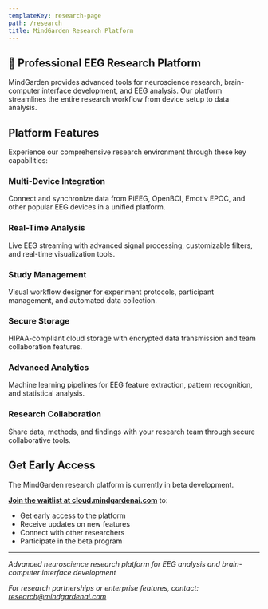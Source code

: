 ```yaml
---
templateKey: research-page
path: /research
title: MindGarden Research Platform
---
```


## 🔬 Professional EEG Research Platform

MindGarden provides advanced tools for neuroscience research, brain-computer interface development, and EEG analysis. Our platform streamlines the entire research workflow from device setup to data analysis.

## Platform Features

Experience our comprehensive research environment through these key capabilities:

### **Multi-Device Integration**
Connect and synchronize data from PiEEG, OpenBCI, Emotiv EPOC, and other popular EEG devices in a unified platform.

### **Real-Time Analysis** 
Live EEG streaming with advanced signal processing, customizable filters, and real-time visualization tools.

### **Study Management**
Visual workflow designer for experiment protocols, participant management, and automated data collection.

### **Secure Storage**
HIPAA-compliant cloud storage with encrypted data transmission and team collaboration features.

### **Advanced Analytics**
Machine learning pipelines for EEG feature extraction, pattern recognition, and statistical analysis.

### **Research Collaboration**
Share data, methods, and findings with your research team through secure collaborative tools.

## Get Early Access

The MindGarden research platform is currently in beta development. 

**[Join the waitlist at cloud.mindgardenai.com](https://cloud.mindgardenai.com)** to:
- Get early access to the platform
- Receive updates on new features  
- Connect with other researchers
- Participate in the beta program

---

*Advanced neuroscience research platform for EEG analysis and brain-computer interface development*

*For research partnerships or enterprise features, contact: [research@mindgardenai.com](mailto:research@mindgardenai.com)* 
